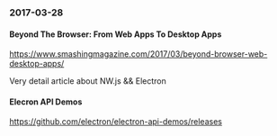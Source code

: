 ### 2017-03-28

#### Beyond The Browser: From Web Apps To Desktop Apps

https://www.smashingmagazine.com/2017/03/beyond-browser-web-desktop-apps/

Very detail article about NW.js && Electron

#### Elecron API Demos

https://github.com/electron/electron-api-demos/releases
